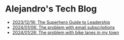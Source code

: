 # Alejandro's Tech Blog

* [2023/12/16: The Superhero Guide to Leadership](./2023_12_17_the_superhero_guide_to_leadership/README.md)
* [2024/01/06: The problem with email subscriptions](./2024_01_06_the_problem_with_email_subscriptions/README.md)
* [2024/01/26: The problem with bike lanes in my town](./2024_01_26_the_problem_with_bike_lanes_in_my_town/README.md)
